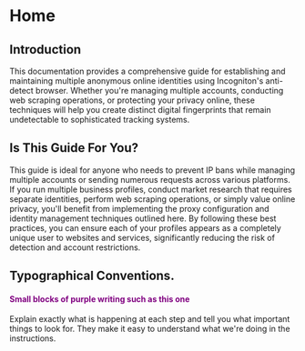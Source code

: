 # Home

## Introduction
This documentation provides a comprehensive guide for establishing and maintaining multiple anonymous online identities using Incogniton's anti-detect browser. Whether you're managing multiple accounts, conducting web scraping operations, or protecting your privacy online, these techniques will help you create distinct digital fingerprints that remain undetectable to sophisticated tracking systems.

## Is This Guide For You?
This guide is ideal for anyone who needs to prevent IP bans while managing multiple accounts or sending numerous requests across various platforms. If you run multiple business profiles, conduct market research that requires separate identities, perform web scraping operations, or simply value online privacy, you'll benefit from implementing the proxy configuration and identity management techniques outlined here. By following these best practices, you can ensure each of your profiles appears as a completely unique user to websites and services, significantly reducing the risk of detection and account restrictions.


## Typographical Conventions.

#### <span style="color: purple;">Small blocks of purple writing such as this one</span>

Explain exactly what is happening at each step and tell you what important things to look for. They make it easy to understand what we're doing in the instructions.